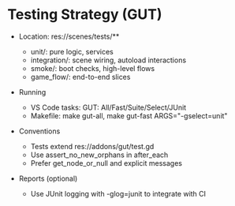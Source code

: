 # Testing Strategy (GUT)

- Location: res://scenes/tests/**
  - unit/: pure logic, services
  - integration/: scene wiring, autoload interactions
  - smoke/: boot checks, high-level flows
  - game_flow/: end-to-end slices

- Running
  - VS Code tasks: GUT: All/Fast/Suite/Select/JUnit
  - Makefile: make gut-all, make gut-fast ARGS="-gselect=unit"

- Conventions
  - Tests extend res://addons/gut/test.gd
  - Use assert_no_new_orphans in after_each
  - Prefer get_node_or_null and explicit messages

- Reports (optional)
  - Use JUnit logging with -glog=junit to integrate with CI
